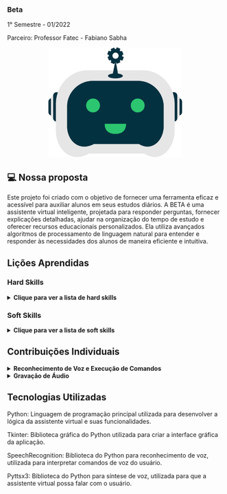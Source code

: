 ### Beta
1° Semestre - 01/2022

Parceiro: Professor Fatec - Fabiano Sabha
<p align="center"><img src="beta-logo.png" height=255></img>

## 💻 Nossa proposta

Este projeto foi criado com o objetivo de fornecer uma ferramenta eficaz e acessível para auxiliar alunos em seus estudos diários.
A BETA é uma assistente virtual inteligente, projetada para responder perguntas, fornecer explicações detalhadas, ajudar na organização do tempo de estudo e oferecer recursos educacionais personalizados. Ela utiliza avançados algoritmos de processamento de linguagem natural para entender e responder às necessidades dos alunos de maneira eficiente e intuitiva.

## Lições Aprendidas

<p align="justify"></p>
<h3>Hard Skills</h3>
<details>
  <summary><b>Clique para ver a lista de hard skills</b></summary>
<p1>Desenvolvimento de Software: Fortaleci minhas habilidades em Python criando funcionalidades para a assistente virtual.</p1>

<p1>Uso de Bibliotecas Python: Integrei e utilizei diversas bibliotecas, como SpeechRecognition, Wikipedia, Time, Datetime, Tkinter e Winsound, aprimorando a capacidade da assistente de realizar múltiplas tarefas.</p1>

<p1>Gerenciamento de Projetos: Apliquei a metodologia Scrum para planejamento e execução de sprints, utilizando ferramentas como Trello para gestão de tarefas e GITHUB para controle de versão.</p1>

<p1>Desenvolvimento de Interface: Utilizei Tkinter para criar interfaces gráficas intuitivas e Photoshop para desenvolver e editar elementos visuais.</p1>

<p1>Integração de Sistemas: Desenvolvi habilidades para implementar reconhecimento de voz, e integração com API's.</p1>

</details>
<h3>Soft Skills</h3>
<details>
  <summary><b>Clique para ver a lista de soft skills</b></summary>
<p1>Trabalho em Equipe: A colaboração com a equipe foi fundamental, utilizando Discord para comunicação remota e dividindo responsabilidades de forma eficaz.</p1>

<p1>Gestão do Tempo: Planejei e cumpri prazos conforme cronograma de entregas e sprints, demonstrando habilidades sólidas de gestão do tempo.</p1>

<p1>Comunicação: Desenvolvi habilidades de comunicação ao criar documentação detalhada do projeto e apresentar os resultados na feira de soluções.</p1>

<p1>Resolução de Problemas: Resolvi problemas técnicos e ajustei funcionalidades com base em feedbacks e requisitos do cliente, evidenciando uma abordagem proativa e eficaz.</p1>

</details>

## Contribuições Individuais
<details>
  <summary><b>Reconhecimento de Voz e Execução de Comandos</b></summary>
  <br>
  <p>O código apresentado é parte do desenvolvimento da assistente virtual BETA, que tem como objetivo realizar o reconhecimento de voz e executar comandos baseados nas entradas de áudio do usuário. Aqui está uma explicação detalhada do funcionamento do código:
  </p>
  
```python
import speech_recognition as sr
import wikipedia
import pyttsx3
import time
from tkinter import messagebox
import winsound
from tkinter import *
from tkcalendar import *
import datetime as dt
import pywhatkit
import sounddevice as sd
from scipy.io.wavfile import write
import os
from reportlab.pdfgen import canvas
from reportlab.lib.pagesizes import A4

audio = sr.Recognizer()
maquina = pyttsx3.init()
maquina.say('Olá, sou a Bêta. Estou aqui para auxiliar.')
maquina.runAndWait()
while True:
    while True:
        with sr.Microphone() as ouvindo:
            print('Ouvindo...')
            voz = audio.listen(ouvindo)
            chamado = audio.recognize_google(voz, language='pt-BR')
            chamado = chamado.lower()
        if chamado == 'beta':
            def executa_comando():
                try:
                    with sr.Microphone() as source:
                        print('Ouvindo...')
                        voz = audio.listen(source)
                        comando = audio.recognize_google(voz, language='pt-BR')
                        comando = comando.lower()
                        if 'beta' in comando:
                            comando = comando.replace('beta', '')
                            maquina.say(comando)
                            maquina.runAndWait()
                except:
                    print('Microfone não está conectado')
                return comando
```
 <p>No código fornecido, o reconhecimento de voz é realizado utilizando a biblioteca `speech_recognition`. A assistente virtual BETA inicia dizendo uma mensagem de boas-vindas através da síntese de voz com `pyttsx3`. Em seguida, entra em um loop infinito para escutar continuamente os comandos do usuário.</p>
  <p>Dentro do loop, o código captura o áudio do microfone e o transforma em texto utilizando o reconhecimento de voz do Google. Se o texto reconhecido for "beta", a função `executa_comando()` é chamada.</p>
  <p>A função `executa_comando()` também captura áudio do microfone e transforma em texto, porém, desta vez, após a detecção do "chamado" inicial. Se o comando contiver a palavra "beta", a assistente repete o comando reconhecido em voz alta.</p>
  <br>
</details>
<details>
  <summary><b>Gravação de Áudio</b></summary>
  <br>
  <p>Neste trecho de código, quando o usuário fala "beta", a assistente inicia a gravação de áudio por 5 segundos. Abaixo está uma explicação detalhada do que acontece:</p>
  
```python
import sounddevice as sd
from scipy.io.wavfile import write
import os

freq = 44100  # Frequência do áudio: 4999 - 64000
seconds = 5  # Duração da gravação

gravacao = sd.rec(int(seconds * freq), samplerate=freq, channels=2)
print("Começando: Fale agora!!")
sd.wait()  # Comando de inicialização da gravação.
print("Fim da gravação!")
write('output.wav', freq, gravacao)  # Salva a gravação como arquivo WAV.
os.startfile("output.wav")           # Abre gravação.
```  
  <p>O código utiliza a biblioteca `sounddevice` para capturar áudio do microfone e `scipy.io.wavfile` para salvar a gravação como arquivo WAV.</p>
  <p>As variáveis `freq` e `seconds` definem a frequência de amostragem do áudio e a duração da gravação, respectivamente. No caso, a gravação dura 5 segundos com uma frequência de 44100 Hz.</p>
  <p>O comando `sd.rec()` inicia a gravação do áudio com base nas configurações especificadas.</p>
  <p>Os comandos `print()` exibem mensagens indicando o início e o fim da gravação.</p>
  <p>O comando `sd.wait()` é responsável por aguardar o término da gravação.</p>
  <p>Após a gravação, o áudio é salvo como um arquivo WAV utilizando o comando `write()`. O arquivo é nomeado como "output.wav".</p>
  <p>Finalmente, o comando `os.startfile()` é usado para abrir o arquivo de áudio recém-gravado, reproduzindo-o no sistema padrão do usuário.</p>
  <br>
</details>

## Tecnologias Utilizadas

Python: Linguagem de programação principal utilizada para desenvolver a lógica da assistente virtual e suas funcionalidades.

Tkinter: Biblioteca gráfica do Python utilizada para criar a interface gráfica da aplicação.

SpeechRecognition: Biblioteca do Python para reconhecimento de voz, utilizada para interpretar comandos de voz do usuário.

Pyttsx3: Biblioteca do Python para síntese de voz, utilizada para que a assistente virtual possa falar com o usuário.
